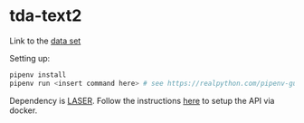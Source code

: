 # tda-text2

Link to the [data set](https://drive.google.com/uc?id=17WBziFbt9nhAW5iV-yHPHmCfquBPrjJO&export=download)

Setting up:

```bash
pipenv install
pipenv run <insert command here> # see https://realpython.com/pipenv-guide/ for more
```

Dependency is [LASER](https://github.com/facebookresearch/LASER). Follow the instructions [here](https://github.com/facebookresearch/LASER/tree/master/docker) to setup the API via docker. 